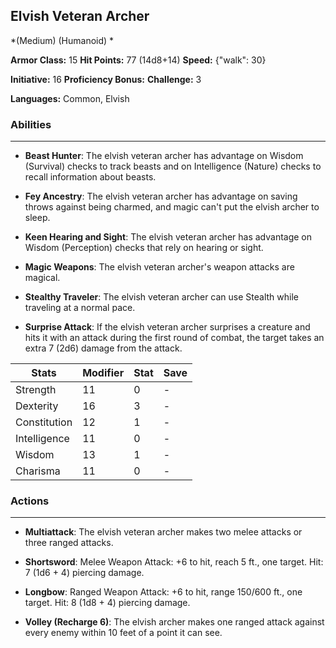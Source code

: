 ## Elvish Veteran Archer
*(Medium) (Humanoid) *

**Armor Class:** 15
**Hit Points:** 77 (14d8+14)
**Speed:** {"walk": 30}

**Initiative:** 16
**Proficiency Bonus:**
**Challenge:** 3

**Languages:** Common, Elvish

### Abilities
 --- 
- **Beast Hunter**: The elvish veteran archer has advantage on Wisdom (Survival) checks to track beasts and on Intelligence (Nature) checks to recall information about beasts.

- **Fey Ancestry**: The elvish veteran archer has advantage on saving throws against being charmed, and magic can't put the elvish archer to sleep.

- **Keen Hearing and Sight**: The elvish veteran archer has advantage on Wisdom (Perception) checks that rely on hearing or sight.

- **Magic Weapons**: The elvish veteran archer's weapon attacks are magical.

- **Stealthy Traveler**: The elvish veteran archer can use Stealth while traveling at a normal pace.

- **Surprise Attack**: If the elvish veteran archer surprises a creature and hits it with an attack during the first round of combat, the target takes an extra 7 (2d6) damage from the attack.



| Stats | Modifier | Stat | Save
| ---- | ---- | ---- | ---- |
| Strength | 11 | 0 | - |
| Dexterity | 16 | 3 | - |
| Constitution | 12 | 1 | - |
| Intelligence | 11 | 0 | - |
| Wisdom | 13 | 1 | - |
| Charisma | 11 | 0 | - |

### Actions
 --- 
- **Multiattack**: The elvish veteran archer makes two melee attacks or three ranged attacks.

- **Shortsword**: Melee Weapon Attack: +6 to hit, reach 5 ft., one target. Hit: 7 (1d6 + 4) piercing damage.

- **Longbow**: Ranged Weapon Attack: +6 to hit, range 150/600 ft., one target. Hit: 8 (1d8 + 4) piercing damage.

- **Volley (Recharge 6)**: The elvish archer makes one ranged attack against every enemy within 10 feet of a point it can see.


